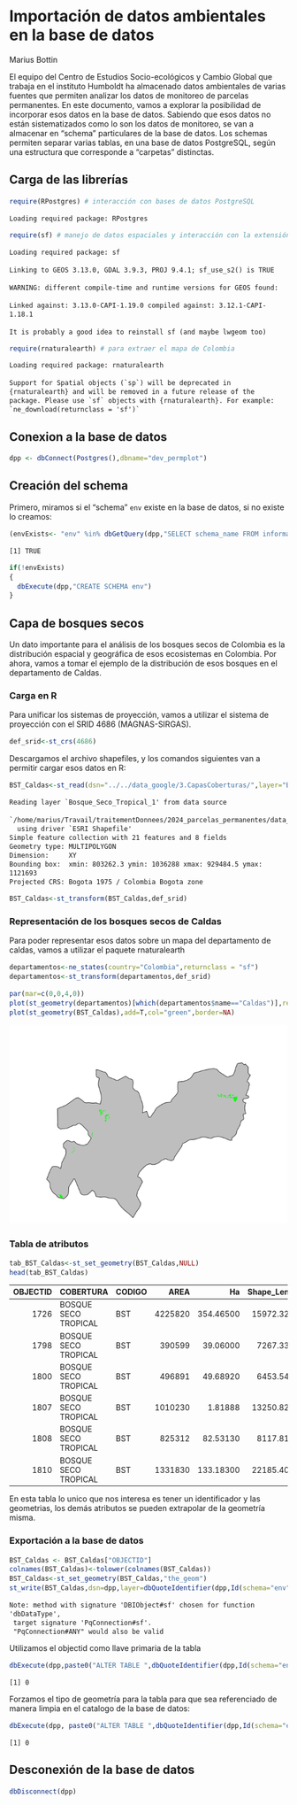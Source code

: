 # Importación de datos ambientales en la base de datos
Marius Bottin

El equipo del Centro de Estudios Socio-ecológicos y Cambio Global que
trabaja en el instituto Humboldt ha almacenado datos ambientales de
varias fuentes que permiten analizar los datos de monitoreo de parcelas
permanentes. En este documento, vamos a explorar la posibilidad de
incorporar esos datos en la base de datos. Sabiendo que esos datos no
están sistematizados como lo son los datos de monitoreo, se van a
almacenar en “schema” particulares de la base de datos. Los schemas
permiten separar varias tablas, en una base de datos PostgreSQL, según
una estructura que corresponde a “carpetas” distinctas.

## Carga de las librerías

``` r
require(RPostgres) # interacción con bases de datos PostgreSQL
```

    Loading required package: RPostgres

``` r
require(sf) # manejo de datos espaciales y interacción con la extensión postgis
```

    Loading required package: sf

    Linking to GEOS 3.13.0, GDAL 3.9.3, PROJ 9.4.1; sf_use_s2() is TRUE

    WARNING: different compile-time and runtime versions for GEOS found:

    Linked against: 3.13.0-CAPI-1.19.0 compiled against: 3.12.1-CAPI-1.18.1

    It is probably a good idea to reinstall sf (and maybe lwgeom too)

``` r
require(rnaturalearth) # para extraer el mapa de Colombia
```

    Loading required package: rnaturalearth

    Support for Spatial objects (`sp`) will be deprecated in {rnaturalearth} and will be removed in a future release of the package. Please use `sf` objects with {rnaturalearth}. For example: `ne_download(returnclass = 'sf')`

## Conexion a la base de datos

``` r
dpp <- dbConnect(Postgres(),dbname="dev_permplot")
```

## Creación del schema

Primero, miramos si el “schema” `env` existe en la base de datos, si no
existe lo creamos:

``` r
(envExists<- "env" %in% dbGetQuery(dpp,"SELECT schema_name FROM information_schema.schemata")$schema_name)
```

    [1] TRUE

``` r
if(!envExists)
{
  dbExecute(dpp,"CREATE SCHEMA env")
}
```

## Capa de bosques secos

Un dato importante para el análisis de los bosques secos de Colombia es
la distribución espacial y geográfica de esos ecosistemas en Colombia.
Por ahora, vamos a tomar el ejemplo de la distribución de esos bosques
en el departamento de Caldas.

### Carga en R

Para unificar los sistemas de proyección, vamos a utilizar el sistema de
proyección con el SRID 4686 (MAGNAS-SIRGAS).

``` r
def_srid<-st_crs(4686)
```

Descargamos el archivo shapefiles, y los comandos siguientes van a
permitir cargar esos datos en R:

``` r
BST_Caldas<-st_read(dsn="../../data_google/3.CapasCoberturas/",layer="Bosque_Seco_Tropical_1")
```

    Reading layer `Bosque_Seco_Tropical_1' from data source 
      `/home/marius/Travail/traitementDonnees/2024_parcelas_permanentes/data_google/3.CapasCoberturas' 
      using driver `ESRI Shapefile'
    Simple feature collection with 21 features and 8 fields
    Geometry type: MULTIPOLYGON
    Dimension:     XY
    Bounding box:  xmin: 803262.3 ymin: 1036288 xmax: 929484.5 ymax: 1121693
    Projected CRS: Bogota 1975 / Colombia Bogota zone

``` r
BST_Caldas<-st_transform(BST_Caldas,def_srid)
```

### Representación de los bosques secos de Caldas

Para poder representar esos datos sobre un mapa del departamento de
caldas, vamos a utilizar el paquete rnaturalearth

``` r
departamentos<-ne_states(country="Colombia",returnclass = "sf")
departamentos<-st_transform(departamentos,def_srid)
```

``` r
par(mar=c(0,0,4,0))
plot(st_geometry(departamentos)[which(departamentos$name=="Caldas")],reset=F,col="grey")
plot(st_geometry(BST_Caldas),add=T,col="green",border=NA)
```

![Bosques secos de Caldas](Fig/datosAmbientales_unnamed-chunk-7-1.png)

### Tabla de atributos

``` r
tab_BST_Caldas<-st_set_geometry(BST_Caldas,NULL)
head(tab_BST_Caldas)
```

| OBJECTID | COBERTURA | CODIGO | AREA | Ha | Shape_Leng | Shape_Le_1 | Shape_Area |
|---:|:---|:---|---:|---:|---:|---:|---:|
| 1726 | BOSQUE SECO TROPICAL | BST | 4225820 | 354.46500 | 15972.321 | 14234.283 | 3544652.60 |
| 1798 | BOSQUE SECO TROPICAL | BST | 390599 | 39.06000 | 7267.331 | 7267.334 | 390599.66 |
| 1800 | BOSQUE SECO TROPICAL | BST | 496891 | 49.68920 | 6453.549 | 6453.552 | 496891.91 |
| 1807 | BOSQUE SECO TROPICAL | BST | 1010230 | 1.81888 | 13250.823 | 2149.473 | 18188.76 |
| 1808 | BOSQUE SECO TROPICAL | BST | 825312 | 82.53130 | 8117.811 | 8117.815 | 825312.75 |
| 1810 | BOSQUE SECO TROPICAL | BST | 1331830 | 133.18300 | 22185.402 | 22185.413 | 1331834.02 |

En esta tabla lo unico que nos interesa es tener un identificador y las
geometrias, los demás atributos se pueden extrapolar de la geometría
misma.

### Exportación a la base de datos

``` r
BST_Caldas <- BST_Caldas["OBJECTID"]
colnames(BST_Caldas)<-tolower(colnames(BST_Caldas))
BST_Caldas<-st_set_geometry(BST_Caldas,"the_geom")
st_write(BST_Caldas,dsn=dpp,layer=dbQuoteIdentifier(dpp,Id(schema="env",table="bst_caldas")),delete_layer = T)
```

    Note: method with signature 'DBIObject#sf' chosen for function 'dbDataType',
     target signature 'PqConnection#sf'.
     "PqConnection#ANY" would also be valid

Utilizamos el objectid como llave primaria de la tabla

``` r
dbExecute(dpp,paste0("ALTER TABLE ",dbQuoteIdentifier(dpp,Id(schema="env",table="bst_caldas")), " ADD PRIMARY KEY (objectid)"))
```

    [1] 0

Forzamos el tipo de geometría para la tabla para que sea referenciado de
manera limpia en el catalogo de la base de datos:

``` r
dbExecute(dpp, paste0("ALTER TABLE ",dbQuoteIdentifier(dpp,Id(schema="env",table="bst_caldas"))," ALTER COLUMN the_geom type geometry(MULTIPOLYGON,4686) USING ST_Force2D(the_geom)"))
```

    [1] 0

## Desconexión de la base de datos

``` r
dbDisconnect(dpp)
```
